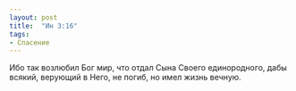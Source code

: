 ```yaml
---
layout: post
title:  "Ин 3:16"
tags:
- Спасение
---
```


Ибо так возлюбил Бог мир, что отдал Сына Своего единородного, дабы всякий, верующий в Него, не погиб, но имел жизнь вечную.
